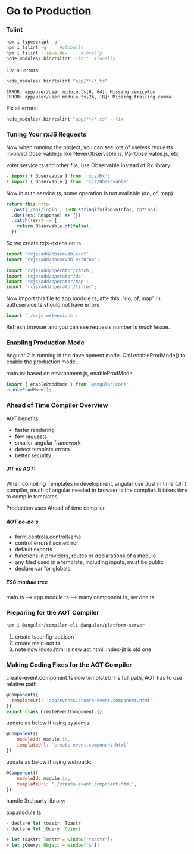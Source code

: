 # Go to Production

### Tslint

```bash
npm i typescript -g
npm i tslint -g     #globally
npm i tslint --save-dev     #locally
node_modules/.bin/tslint --init  #locally
```

List all errors:

```bash
node_modules/.bin/tslint "app/**/*.ts"
```

```
ERROR: app/user/user.module.ts[8, 64]: Missing semicolon
ERROR: app/user/user.module.ts[24, 18]: Missing trailing comma
```

Fix all errors:

```bash
node_modules/.bin/tslint "app/**/*.ts" --fix
```

### Tuning Your rxJS Requests

Now when running the project, you can see lots of useless requests involved Observable.js like NeverObservable.js, PairObservable.js, etc

voter.service.ts and other file, use Observable instead of Rx library

```javascript
- import { Observable } from 'rxjs/Rx';
+ import { Observable } from 'rxjs/Observable';
```

Now in auth.service.ts, some operation is not available (do, of, map)

```javascript
return this.http
  .post('/api/login', JSON.stringify(loginInfo), options)
  .do((res: Response) => {})
  .catch((err) => {
    return Observable.of(false);
  });
```

So we create rxjs-extension.ts

```javascript
import 'rxjs/add/observable/of';
import 'rxjs/add/observable/throw';

import 'rxjs/add/operator/catch';
import 'rxjs/add/operator/do';
import 'rxjs/add/operator/map';
import 'rxjs/add/operator/filter';
```

Now import this file to app.module.ts, afte this, "do, of, map" in auth.service.ts should not have errors

```javascript
import './rxjs-extensions';
```

Refresh browser and you can see requests number is much lesser.

### Enabling Production Mode

Angular 2 is running in the development mode. Call enableProdMode() to enable the production mode.

main.ts: based on environment.js, enableProdMode

```javascript
import { enableProdMode } from '@angular/core';
enableProdMode();
```

### Ahead of Time Compiler Overview

AOT benefits:

* faster rendering
* few requests
* smaller angular framework
* detect template errors
* better security

##### JIT vs AOT:

When compiling Templates in development, angular use Just in time (JIT) compiler, much of angular needed in browser is the complier. It takes time to compile templates.

Production uses Ahead of time compiler

##### AOT no-no's

* form.controls.controlName
* control.errors?.someError
* default exports
* functions in providers, routes or declarations of a module
* any filed used in a template, including inputs, must be public
* declare var for globals

##### ES6 module tree

main.ts --> app.module.ts --> many component.ts, service.ts

### Preparing for the AOT Compiler

```bash
npm i @angular/compiler-cli @angular/platform-server
```

1.  create tsconfig-aot.json
2.  create main-aot.ts
3.  note now index.html is new aot html, index-jit is old one

### Making Coding Fixes for the AOT Compiler

create-event.component.ts now templateUrl is full path, AOT has to use relative path.

```javascript
@Component({
  templateUrl: 'app/events/create-event.component.html',
})
export class CreateEventComponent {}
```

update as below if using systemjs:

```javascript
@Component({
    moduleId: module.id,
    templateUrl: 'create-event.component.html',
})
```

update as below if using webpack:

```javascript
@Component({
    moduleId: module.id,
    templateUrl: './create-event.component.html',
})
```

handle 3rd party library:

app.module.ts

```javascript
- declare let toastr: Toastr
- declare let jQuery: Object

+ let toastr: Toastr = window['toastr'];
+ let jQuery: Object = window['$'];
```
